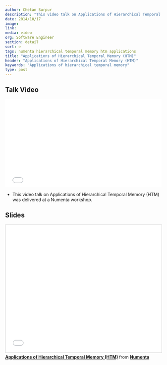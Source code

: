 ```yaml
---
author: Chetan Surpur
description: "This video talk on Applications of Hierarchical Temporal Memory (HTM) was delivered at an October 2014 Numenta workshop. In the talk, Chetan Surpur discusses the current implementations of our HTM technology, the future of data analytics, and examples of HTM applications."
date: 2014/10/17
image:
link:
media: video
org: Software Engineer
section: detail
sort: e
tags: numenta hierarchical temporal memory htm applications
title: "Applications of Hierarchical Temporal Memory (HTM)"
header: "Applications of Hierarchical Temporal Memory (HTM)"
keywords: "Applications of hierarchical temporal memory"
type: post
---
```


## Talk Video

<iframe width="504" height="284" src="//www.youtube.com/embed/900nFOfzp2E" frameborder="0" allowfullscreen></iframe>

* This video talk on Applications of Hierarchical Temporal Memory (HTM) was
  delivered at a Numenta workshop.

## Slides

<iframe src="//www.slideshare.net/slideshow/embed_code/45034552" width="504" height="411" frameborder="0" marginwidth="0" marginheight="0" scrolling="no" style="border:1px solid #CCC; border-width:1px; margin-bottom:5px; max-width: 100%;" allowfullscreen> </iframe> <div style="margin-bottom:5px"> <strong> <a href="//www.slideshare.net/numenta/applications-of-htm-workshop" title="Applications of Hierarchical Temporal Memory (HTM)" target="\_blank">Applications of Hierarchical Temporal Memory (HTM)</a> </strong> from <strong><a href="//www.slideshare.net/numenta" target="\_blank">Numenta</a></strong> </div>

